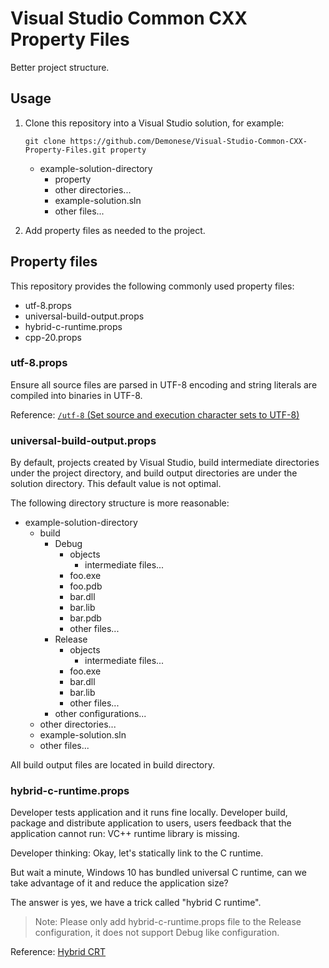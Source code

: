 # Visual Studio Common CXX Property Files

Better project structure.

## Usage

1. Clone this repository into a Visual Studio solution, for example:

    ```batch
    git clone https://github.com/Demonese/Visual-Studio-Common-CXX-Property-Files.git property
    ```

    * example-solution-directory
        * property
        * other directories...
        * example-solution.sln
        * other files...

2. Add property files as needed to the project.

## Property files

This repository provides the following commonly used property files:

* utf-8.props
* universal-build-output.props
* hybrid-c-runtime.props
* cpp-20.props

### utf-8.props

Ensure all source files are parsed in UTF-8 encoding and string literals are compiled into binaries in UTF-8.

Reference: [`/utf-8` (Set source and execution character sets to UTF-8)](https://learn.microsoft.com/en-us/cpp/build/reference/utf-8-set-source-and-executable-character-sets-to-utf-8?view=msvc-170)

### universal-build-output.props

By default, projects created by Visual Studio, build intermediate directories under the project directory, and build output directories are under the solution directory. This default value is not optimal.

The following directory structure is more reasonable:


* example-solution-directory
    * build
        * Debug
            * objects
                * intermediate files...
            * foo.exe
            * foo.pdb
            * bar.dll
            * bar.lib
            * bar.pdb
            * other files...
        * Release
            * objects
                * intermediate files...
            * foo.exe
            * bar.dll
            * bar.lib
            * other files...
        * other configurations...
    * other directories...
    * example-solution.sln
    * other files...

All build output files are located in build directory.

### hybrid-c-runtime.props

Developer tests application and it runs fine locally. Developer build, package and distribute application to users, users feedback that the application cannot run: VC++ runtime library is missing.

Developer thinking: Okay, let's statically link to the C runtime.

But wait a minute, Windows 10 has bundled universal C runtime, can we take advantage of it and reduce the application size?

The answer is yes, we have a trick called "hybrid C runtime".

> Note: Please only add hybrid-c-runtime.props file to the Release configuration, it does not support Debug like configuration.

Reference: [Hybrid CRT](https://github.com/microsoft/WindowsAppSDK/blob/main/docs/Coding-Guidelines/HybridCRT.md)

